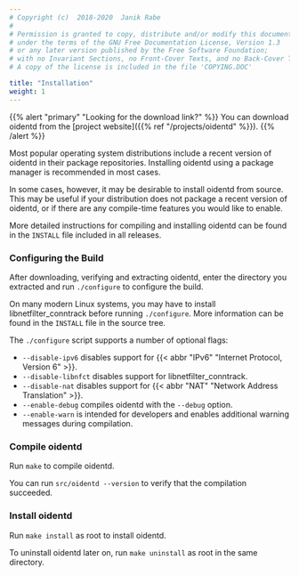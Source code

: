 ```yaml
---
# Copyright (c)  2018-2020  Janik Rabe
#
# Permission is granted to copy, distribute and/or modify this document
# under the terms of the GNU Free Documentation License, Version 1.3
# or any later version published by the Free Software Foundation;
# with no Invariant Sections, no Front-Cover Texts, and no Back-Cover Texts.
# A copy of the license is included in the file 'COPYING.DOC'

title: "Installation"
weight: 1
---
```


{{% alert "primary" "Looking for the download link?" %}}
You can download oidentd from the
[project website]({{% ref "/projects/oidentd" %}}).
{{% /alert %}}

Most popular operating system distributions include a recent version of oidentd
in their package repositories.
Installing oidentd using a package manager is recommended in most cases.

In some cases, however, it may be desirable to install oidentd from source.
This may be useful if your distribution does not package a recent version of
oidentd, or if there are any compile-time features you would like to enable.

More detailed instructions for compiling and installing oidentd can be found in
the `INSTALL` file included in all releases.

### Configuring the Build

After downloading, verifying and extracting oidentd, enter the directory you
extracted and run `./configure` to configure the build.

On many modern Linux systems, you may have to install libnetfilter\_conntrack
before running `./configure`.
More information can be found in the `INSTALL` file in the source tree.

The `./configure` script supports a number of optional flags:

* `--disable-ipv6` disables support for
  {{< abbr "IPv6" "Internet Protocol, Version 6" >}}.
* `--disable-libnfct` disables support for libnetfilter\_conntrack.
* `--disable-nat` disables support for
  {{< abbr "NAT" "Network Address Translation" >}}.
* `--enable-debug` compiles oidentd with the `--debug` option.
* `--enable-warn` is intended for developers and enables additional warning
  messages during compilation.

### Compile oidentd

Run `make` to compile oidentd.

You can run `src/oidentd --version` to verify that the compilation succeeded.

### Install oidentd

Run `make install` as root to install oidentd.

To uninstall oidentd later on, run `make uninstall` as root in the same
directory.
